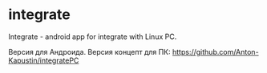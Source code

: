 # integrate
Integrate - android app for integrate with Linux PC.

Версия для Андроида.
Версия концепт для ПК: https://github.com/Anton-Kapustin/integratePC
